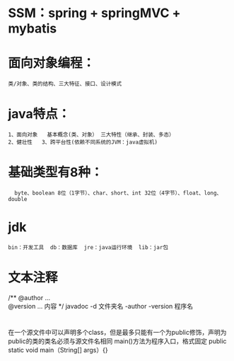 # SSM：spring + springMVC + mybatis
# 面向对象编程：
    类/对象、类的结构、三大特征、接口、设计模式
# java特点：
    1、面向对象   基本概念(类、对象） 三大特性（继承、封装、多态）
    2、健壮性   3、跨平台性(依赖不同系统的JVM：java虚拟机)
# 基础类型有8种：
	  byte、boolean 8位（1字节）、char、short、int 32位（4字节）、float、long、double
# jdk  
    bin：开发工具  db：数据库  jre：java运行环境  lib：jar包
# 文本注释
   /** 
      @author ...  
      @version  ...
      内容
   */
   javadoc -d 文件夹名 -author -version 程序名
# 
在一个源文件中可以声明多个class，但是最多只能有一个为public修饰，声明为public的类的类名必须与源文件名相同
main()方法为程序入口，格式固定   public static void main（String[] args）{}
